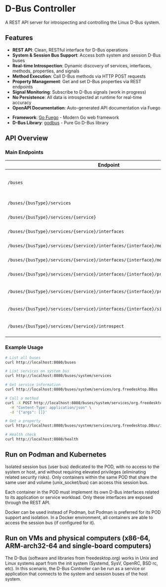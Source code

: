 # D-Bus Controller

A REST API server for introspecting and controlling the Linux D-Bus system.

## Features

- **REST API**: Clean, RESTful interface for D-Bus operations
- **System & Session Bus Support**: Access both system and session D-Bus buses
- **Real-time Introspection**: Dynamic discovery of services, interfaces, methods, properties, and signals
- **Method Execution**: Call D-Bus methods via HTTP POST requests
- **Property Management**: Get and set D-Bus properties via REST endpoints
- **Signal Monitoring**: Subscribe to D-Bus signals (work in progress)
- **No Persistence**: All data is introspected at runtime for real-time accuracy
- **OpenAPI Documentation**: Auto-generated API documentation via Fuego
>
- **Framework**: [Go Fuego](https://github.com/go-fuego/fuego) - Modern Go web framework
- **D-Bus Library**: [godbus](https://github.com/godbus/dbus) - Pure Go D-Bus library

## API Overview

### Main Endpoints

| Endpoint | Method | Description |
|----------|--------|-------------|
| `/buses` | GET | List available buses (system, session) |
| `/buses/{busType}/services` | GET | List services on a bus |
| `/buses/{busType}/services/{service}` | GET | Get service information |
| `/buses/{busType}/services/{service}/interfaces` | GET | List service interfaces |
| `/buses/{busType}/services/{service}/interfaces/{interface}/methods` | GET | List interface methods |
| `/buses/{busType}/services/{service}/interfaces/{interface}/methods/{method}/call` | POST | Call a method |
| `/buses/{busType}/services/{service}/interfaces/{interface}/properties` | GET | List interface properties |
| `/buses/{busType}/services/{service}/interfaces/{interface}/properties/{property}` | GET/PUT | Get/Set property value |
| `/buses/{busType}/services/{service}/interfaces/{interface}/signals` | GET | List interface signals |
| `/buses/{busType}/services/{service}/introspect` | GET | Get service introspection XML |

### Example Usage

```bash
# List all buses
curl http://localhost:8080/buses

# List services on system bus
curl http://localhost:8080/buses/system/services

# Get service information
curl http://localhost:8080/buses/system/services/org.freedesktop.DBus

# Call a method
curl -X POST http://localhost:8080/buses/system/services/org.freedesktop.DBus/interfaces/org.freedesktop.DBus/methods/Hello/call \
  -H "Content-Type: application/json" \
  -d '{"args": []}'

# Get a property
curl http://localhost:8080/buses/system/services/org.freedesktop.DBus/interfaces/org.freedesktop.DBus/properties/Features

# Health check
curl http://localhost:8080/health
```

## Run on Podman and Kubernetes

Isolated session bus (user bus) dedicated to the POD, with no access to the system or host, and without requiring elevated privileges (eliminating related security risks). Only containers within the same POD that share the same user and volume (unix_socket/bus) can access this session bus.

Each container in the POD must implement its own D-Bus interfaces related to its application or service workload. Only these interfaces are exposed through the REST API.

Docker can be used instead of Podman, but Podman is preferred for its POD support and isolation.
In a Docker environment, all containers are able to access the session bus (if configured for it).

## Run on VMs and physical computers (x86-64, ARM-arch32-64 and single-board computers)

The D-Bus (software and libraries from freedesktop.org) works in Unix and Linux systems apart from the init system (Systemd, SysV, OpenRC, BSD rc, etc).
In this scenario, the D-Bus Controller can be run as a service or application that connects to the system and session buses of the host system.
